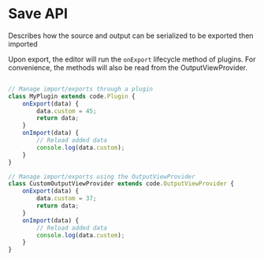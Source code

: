 # Save API

Describes how the source and output can be serialized to be exported then imported


Upon export, the editor will run the `onExport` lifecycle method of plugins.
For convenience, the methods will also be read from the OutputViewProvider.

```js

// Manage import/exports through a plugin
class MyPlugin extends code.Plugin {
    onExport(data) {
        data.custom = 45;
        return data;
    }
    onImport(data) {
        // Reload added data
        console.log(data.custom);
    }
}

// Manage import/exports using the OutputViewProvider
class CustomOutputViewProvider extends code.OutputViewProvider {
    onExport(data) {
        data.custom = 37;
        return data;
    }
    onImport(data) {
        // Reload added data
        console.log(data.custom);
    }
}

```
